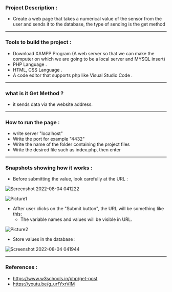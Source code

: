  ### Project Description :
 
 - Create a web page that takes a numerical value of the sensor from the user and sends it to the database, the type of sending is the get method 
------------------------------------------
### Tools to build the project :

* Download XAMPP Program (A web server so that we can make the computer on which we are going to be a local server and MYSQL insert)
* PHP Language .
* HTML, CSS Language .
* A code editor that supports php like Visual Studio Code .
------------------------------
### what is it Get Method ?

* it sends data via the website address.
------------------------------------
### How to run the page :

* write server "localhost"
* Write the port for example "4432"
* Write the name of the folder containing the project files
* Write the desired file such as index.php, then enter
-----------------------------------
### Snapshots showing how it works :

* Before submitting the value, look carefully at the URL :

![Screenshot 2022-08-04 041222](https://user-images.githubusercontent.com/103388162/182741441-37704987-7ba3-4c48-b9bc-3dc13d48f3a5.jpg)

 ![Picture1](https://user-images.githubusercontent.com/103388162/182736915-e4938c49-ed24-4af1-bf3d-ca773c1eb8dc.jpg)

* Affter user clicks on the "Submit button", the URL will be something like this:
   * The variable names and values will be visible in URL.
  
![Picture2](https://user-images.githubusercontent.com/103388162/182737477-f1e08a2b-1b8a-48f6-85c3-6e93e19dd820.jpg)

* Store values in the database :

![Screenshot 2022-08-04 041944](https://user-images.githubusercontent.com/103388162/182742126-b2846420-0ecd-4c07-babc-328509ce9b03.jpg)


--------------------------------------------------------------

### References :

* https://www.w3schools.in/php/get-post
* https://youtu.be/g_urfYxrVIM


